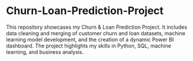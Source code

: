 # Churn-Loan-Prediction-Project
This repository showcases my Churn &amp; Loan Prediction Project. It includes data cleaning and merging of customer churn and loan datasets, machine learning model development, and the creation of a dynamic Power BI dashboard. The project highlights my skills in Python, SQL, machine learning, and business analysis.
